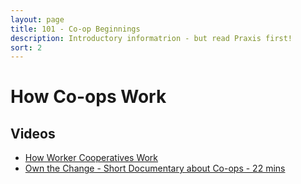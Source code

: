 ```yaml
---
layout: page
title: 101 - Co-op Beginnings
description: Introductory informatrion - but read Praxis first!
sort: 2
---
```


# How Co-ops Work

## Videos
* [How Worker Cooperatives Work](https://www.youtube.com/watch?v=qbZ8ojEuN5I)
* [Own the Change - Short Documentary about Co-ops - 22 mins](https://www.youtube.com/watch?v=8G1-SYMatNc)
